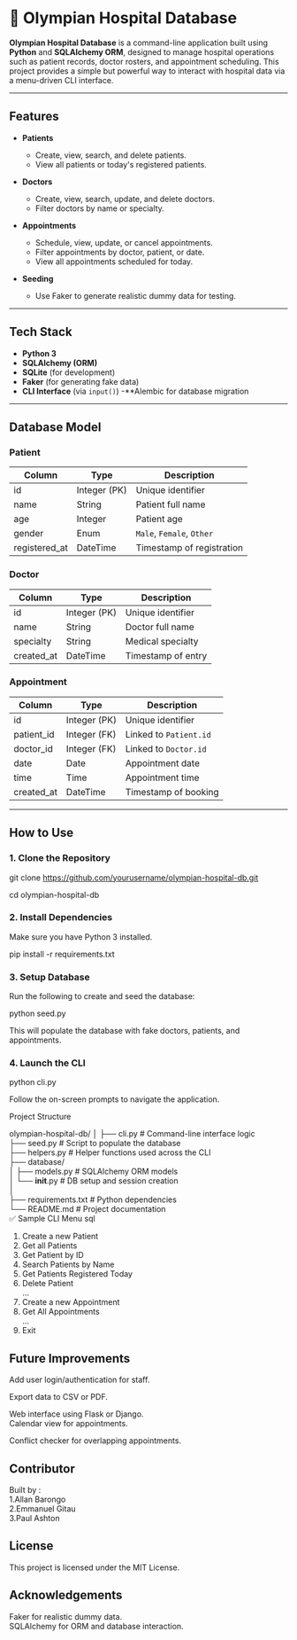 # 🏥 Olympian Hospital Database

**Olympian Hospital Database** is a command-line application built using **Python** and **SQLAlchemy ORM**, designed to manage hospital operations such as patient records, doctor rosters, and appointment scheduling. This project provides a simple but powerful way to interact with hospital data via a menu-driven CLI interface.

---

## Features

- **Patients**
  - Create, view, search, and delete patients.
  - View all patients or today's registered patients.

- **Doctors**
  - Create, view, search, update, and delete doctors.
  - Filter doctors by name or specialty.

- **Appointments**
  - Schedule, view, update, or cancel appointments.
  - Filter appointments by doctor, patient, or date.
  - View all appointments scheduled for today.

- **Seeding**
  - Use Faker to generate realistic dummy data for testing.

---

##  Tech Stack

- **Python 3**
- **SQLAlchemy (ORM)**
- **SQLite** (for development)
- **Faker** (for generating fake data)
- **CLI Interface** (via `input()`)
-**Alembic for database migration

---

##  Database Model

### Patient
| Column       | Type         | Description             |
|--------------|--------------|-------------------------|
| id           | Integer (PK) | Unique identifier       |
| name         | String       | Patient full name       |
| age          | Integer      | Patient age             |
| gender       | Enum         | `Male`, `Female`, `Other` |
| registered_at| DateTime     | Timestamp of registration |

###  Doctor
| Column       | Type         | Description             |
|--------------|--------------|-------------------------|
| id           | Integer (PK) | Unique identifier       |
| name         | String       | Doctor full name        |
| specialty    | String       | Medical specialty       |
| created_at   | DateTime     | Timestamp of entry      |

###  Appointment
| Column       | Type         | Description             |
|--------------|--------------|-------------------------|
| id           | Integer (PK) | Unique identifier       |
| patient_id   | Integer (FK) | Linked to `Patient.id`  |
| doctor_id    | Integer (FK) | Linked to `Doctor.id`   |
| date         | Date         | Appointment date        |
| time         | Time         | Appointment time        |
| created_at   | DateTime     | Timestamp of booking    |

---

##  How to Use

### 1. Clone the Repository


git clone https://github.com/yourusername/olympian-hospital-db.git  


cd olympian-hospital-db  

### 2.  Install Dependencies
Make sure you have Python 3 installed.

pip install -r requirements.txt  

### 3.  Setup Database  
Run the following to create and seed the database:  

python seed.py  

This will populate the database with fake doctors, patients, and appointments.  

### 4.  Launch the CLI 

python cli.py  

Follow the on-screen prompts to navigate the application.  

Project Structure   

olympian-hospital-db/
│
├── cli.py               # Command-line interface logic  
├── seed.py              # Script to populate the database  
├── helpers.py           # Helper functions used across the CLI  
├── database/            
│   ├── models.py        # SQLAlchemy ORM models  
│   └── __init__.py      # DB setup and session creation    
│  
├── requirements.txt     # Python dependencies  
└── README.md            # Project documentation  
✅ Sample CLI Menu
sql

1. Create a new Patient  
2. Get all Patients  
3. Get Patient by ID  
4. Search Patients by Name  
5. Get Patients Registered Today  
6. Delete Patient  
...
13. Create a new Appointment  
14. Get All Appointments  
...
23. Exit  
## Future Improvements  
Add user login/authentication for staff.  

Export data to CSV or PDF.  

Web interface using Flask or Django.  
Calendar view for appointments.  

Conflict checker for overlapping appointments.  

## Contributor
Built by :  
1.Allan Barongo  
2.Emmanuel Gitau    
3.Paul Ashton     
## License  
This project is licensed under the MIT License.  

## Acknowledgements  
Faker for realistic dummy data.  
SQLAlchemy for ORM and database interaction.  
